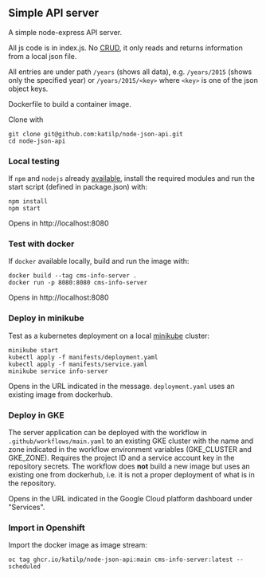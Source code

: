 ## Simple API server 

A simple node-express API server. 

All js code is in index.js. No [CRUD](https://en.wikipedia.org/wiki/Create,_read,_update_and_delete), it only reads and returns information from a local json file.

All entries are under path `/years` (shows all data), e.g. `/years/2015` (shows only the specified year) or `/years/2015/<key>` where `<key>` is one of the json object keys.

Dockerfile to build a container image.

Clone with

```
git clone git@github.com:katilp/node-json-api.git
cd node-json-api
```

### Local testing

If `npm` and `nodejs` already [available](https://nodejs.org/en/download/), install the required modules and run the start script (defined in package.json) with:

```
npm install
npm start
``` 

Opens in http://localhost:8080

### Test with docker

If `docker` available locally, build and run the image with:

```
docker build --tag cms-info-server .
docker run -p 8080:8080 cms-info-server
```

Opens in http://localhost:8080

### Deploy in minikube

Test as a kubernetes deployment on a local [minikube](https://minikube.sigs.k8s.io/docs/) cluster:

```
minikube start
kubectl apply -f manifests/deployment.yaml
kubectl apply -f manifests/service.yaml
minikube service info-server
```

Opens in the URL indicated in the message. `deployment.yaml` uses an existing image from dockerhub.

### Deploy in GKE

The server application can be deployed with the workflow in `.github/workflows/main.yaml` to an existing GKE cluster with the name and zone indicated in the workflow environment variables (GKE_CLUSTER and GKE_ZONE). Requires the project ID and a service account key in the repository secrets. The workflow does **not** build a new image but uses an existing one from dockerhub, i.e. it is not a proper deployment of what is in the repository.

Opens in the URL indicated in the Google Cloud platform dashboard under "Services".

### Import in Openshift

Import the docker image as image stream:

```
oc tag ghcr.io/katilp/node-json-api:main cms-info-server:latest --scheduled
```
